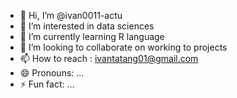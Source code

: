 - 👋 Hi, I’m @ivan0011-actu
- 👀 I’m interested in data sciences
- 🌱 I’m currently learning R language
- 💞️ I’m looking to collaborate on working to projects
- 📫 How to reach : ivantatang01@gmail.com
- 😄 Pronouns: ...
- ⚡ Fun fact: ...

<!---
ivan0011-actu/ivan0011-actu is a ✨ special ✨ repository because its `README.md` (this file) appears on your GitHub profile.
You can click the Preview link to take a look at your changes.
--->
